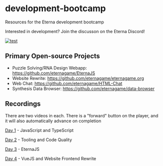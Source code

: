 # development-bootcamp
Resources for the Eterna development bootcamp

Interested in development? Join the discusson on the Eterna Discord!

[![test](https://discord.com/api/guilds/702618517589065758/widget.png?style=banner2)](https://discord.gg/KYeTwux)

## Primary Open-source Projects
* Puzzle Solving/RNA Design Webapp: https://github.com/eternagame/EternaJS
* Website Rewrite: https://github.com/eternagame/eternagame.org
* Web Chat: https://github.com/eternagame/HTML-Chat
* Synthesis Data Browser: https://github.com/eternagame/data-browser

## Recordings
There are two videos in each. There is a "forward" button on the player, and it will also automatically advance on completion

[Day 1](https://stanford.zoom.us/rec/play/vcUrfu2pqWo3HoCW4gSDAPF8W421eKKshnBL8vRfzxqyB3RSN1H3YudGYLBcE6OdFAWiTCEX0vgVmoO4?continueMode=true) - JavaScript and TypeScript

[Day 2](https://stanford.zoom.us/rec/play/6JUuf-mp_2k3HdfHsgSDC6d-W464Lqis0CdI-_pbnhnjVHYLZwXzYLcWZORpc4zznGbAf0eCIV8_78Sz?continueMode=true) - Tooling and Code Quality

[Day 3](https://stanford.zoom.us/rec/play/tMEucu2p-Gg3GdLA5ASDU_N6W9TpLams2iUeqfsIzB29BXcHZ1T0b7BAYbAM6tm7t9pY-rXFR7xO8FOj?continueMode=true) - EternaJS

[Day 4](https://stanford.zoom.us/rec/play/6ZcsIrj6_zI3TNeTuASDA6N5W9XpLf6sh3dL_qFfmBznVSUGOgGnZ7pHMet8mYzIwx5rZXinRf0bAtjb?continueMode=true) - VueJS and Website Frontend Rewrite
